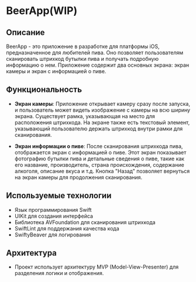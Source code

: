 # BeerApp(WIP)

## Описание

BeerApp - это приложение в разработке для платформы iOS, предназначенное для любителей пива. Оно позволяет пользователям сканировать штрихкод бутылки пива и получать подробную информацию о нем. Приложение содержит два основных экрана: экран камеры и экран с информацией о пиве.

## Функциональность

- **Экран камеры**: Приложение открывает камеру сразу после запуска, и пользователь может видеть изображение с камеры на всю ширину экрана. Существует рамка, указывающая на место для расположения штрихкода. На экране также есть текстовый элемент, указывающий пользователю держать штрихкод внутри рамки для сканирования. 

- **Экран информации о пиве**: После сканирования штрихкода пива, отображается экран с информацией о пиве. Этот экран показывает фотографию бутылки пива и детальные сведения о пиве, такие как его название, производитель, страна происхождения, содержание алкоголя, описание вкуса и т.д. Кнопка "Назад" позволяет вернуться на экран камеры для продолжения сканирования.

## Используемые технологии
         
- Язык программирования Swift
- UIKit для создания интерфейса
- Библиотека AVFoundation для сканирования штрихкода
- SwiftLint для поддержания качества кода
- SwiftyBeaver для логирования

## Архитектура

- Проект использует архитектуру MVP (Model-View-Presenter) для разделения логики и отображения.
